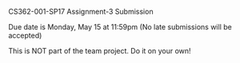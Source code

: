 CS362-001-SP17 Assignment-3 Submission 

Due date is Monday, May 15 at 11:59pm (No late submissions will be accepted)



This is NOT part of the team project. Do it on your own!


